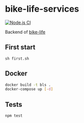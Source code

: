 # bike-life-services

[![Node.js CI](https://github.com/1-irdA/bike-life-services/actions/workflows/node.js.yml/badge.svg)](https://github.com/1-irdA/bike-life-services/actions/workflows/node.js.yml)

Backend of [bike-life](https://github.com/1-irdA/bike-life)    

## First start

```
sh first.sh
```

## Docker     

```sh
docker build -t bls .
docker-compose up [-d]
```

## Tests

```sh
npm test
```
